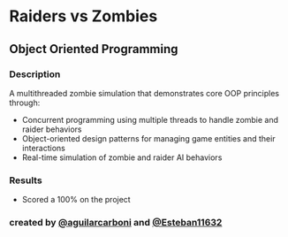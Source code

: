 # Raiders vs Zombies

## Object Oriented Programming

### Description 
A multithreaded zombie simulation that demonstrates core OOP principles through:
- Concurrent programming using multiple threads to handle zombie and raider behaviors
- Object-oriented design patterns for managing game entities and their interactions
- Real-time simulation of zombie and raider AI behaviors

### Results 
- Scored a 100% on the project

### created by [@aguilarcarboni](https://github.com/aguilarcarboni/) and [@Esteban11632](https://github.com/Esteban11632)
